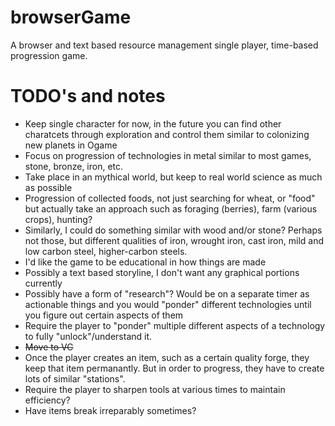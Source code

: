 # browserGame
A browser and text based resource management single player, time-based progression game.

# TODO's and notes
* Keep single character for now, in the future you can find other charatcets through exploration and control them similar to colonizing new planets in Ogame
* Focus on progression of technologies in metal similar to most games, stone, bronze, iron, etc.
* Take place in an mythical world, but keep to real world science as much as possible
* Progression of collected foods, not just searching for wheat, or "food" but actually take an approach such as foraging (berries), farm (various crops), hunting?
* Similarly, I could do something similar with wood and/or stone? Perhaps not those, but different qualities of iron, wrought iron, cast iron, mild and low carbon steel, higher-carbon steels.
* I'd like the game to be educational in how things are made
* Possibly a text based storyline, I don't want any graphical portions currently
* Possibly have a form of "research"? Would be on a separate timer as actionable things and you would "ponder" different technologies until you figure out certain aspects of them
* Require the player to "ponder" multiple different aspects of a technology to fully "unlock"/understand it.
* ~~Move to VC~~
* Once the player creates an item, such as a certain quality forge, they keep that item permanantly. But in order to progress, they have to create lots of similar "stations".
* Require the player to sharpen tools at various times to maintain efficiency?
* Have items break irreparably sometimes?

